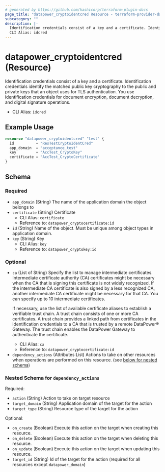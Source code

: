 ```yaml
---
# generated by https://github.com/hashicorp/terraform-plugin-docs
page_title: "datapower_cryptoidentcred Resource - terraform-provider-datapower"
subcategory: ""
description: |-
  Identification credentials consist of a key and a certificate. Identification credentials identify the matched public key cryptography to the public and private keys that an object uses for TLS authentication. You use identification credentials for document encryption, document decryption, and digital signature operations.
  CLI Alias: idcred
---
```


# datapower_cryptoidentcred (Resource)

Identification credentials consist of a key and a certificate. Identification credentials identify the matched public key cryptography to the public and private keys that an object uses for TLS authentication. You use identification credentials for document encryption, document decryption, and digital signature operations.
  - CLI Alias: `idcred`

## Example Usage

```terraform
resource "datapower_cryptoidentcred" "test" {
  id          = "ResTestCryptoIdentCred"
  app_domain  = "acceptance_test"
  key         = "AccTest_CryptoKey"
  certificate = "AccTest_CryptoCertificate"
}
```

<!-- schema generated by tfplugindocs -->
## Schema

### Required

- `app_domain` (String) The name of the application domain the object belongs to
- `certificate` (String) Certificate
  - CLI Alias: `certificate`
  - Reference to: `datapower_cryptocertificate:id`
- `id` (String) Name of the object. Must be unique among object types in application domain.
- `key` (String) Key
  - CLI Alias: `key`
  - Reference to: `datapower_cryptokey:id`

### Optional

- `ca` (List of String) Specify the list to manage intermediate certificates. Intermediate certificate authority (CA) certificates might be necessary when the CA that is signing this certificate is not widely recognized. If the intermediate CA certificate is also signed by a less recognized CA, another intermediate CA certificate might be necessary for that CA. You can specify up to 10 intermediate certificates. <p>If necessary, use the list of available certificate aliases to establish a verifiable trust chain. A trust chain consists of one or more CA certificates. A trust chain provides a linked path from certificates in the identification credentials to a CA that is trusted by a remote DataPower&#174; Gateway. The trust chain enables the DataPower Gateway to authenticate the certificate.</p>
  - CLI Alias: `ca`
  - Reference to: `datapower_cryptocertificate:id`
- `dependency_actions` (Attributes List) Actions to take on other resources when operations are performed on this resource. (see [below for nested schema](#nestedatt--dependency_actions))

<a id="nestedatt--dependency_actions"></a>
### Nested Schema for `dependency_actions`

Required:

- `action` (String) Action to take on target resource
- `target_domain` (String) Application domain of the target for the action
- `target_type` (String) Resource type of the target for the action

Optional:

- `on_create` (Boolean) Execute this action on the target when creating this resource.
- `on_delete` (Boolean) Execute this action on the target when deleting this resource.
- `on_update` (Boolean) Execute this action on the target when updating this resource.
- `target_id` (String) Id of the target for the action (required for all resources except `datapower_domain`)
